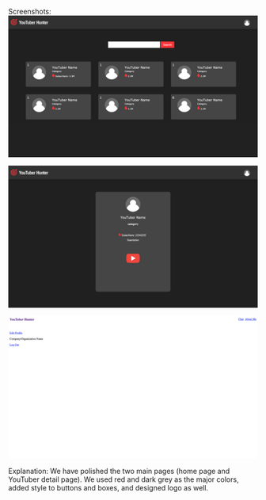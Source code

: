 Screenshots:
![alt text](m3-2.png)

![alt text](m3-1.png)

![alt text](m3-3.png)

Explanation:
We have polished the two main pages (home page and YouTuber detail page). We used red and dark grey as the major colors, added style to buttons and boxes, and designed logo as well.
